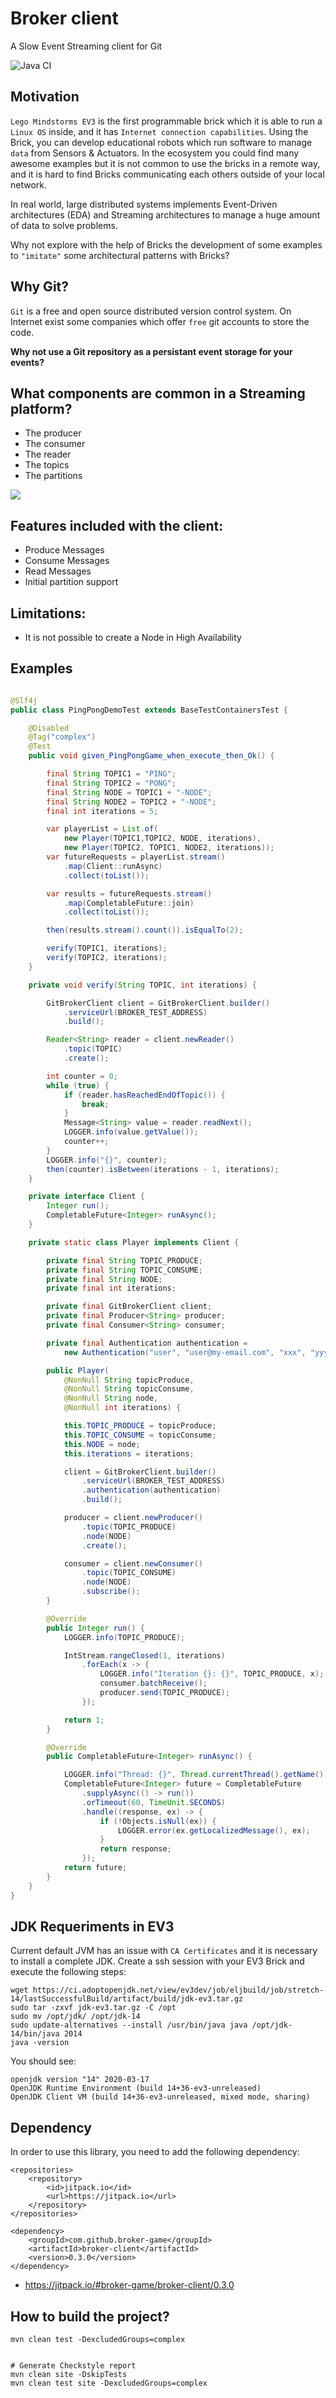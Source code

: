 # Broker client

A Slow Event Streaming client for Git

![Java CI](https://github.com/broker-game/broker-client/workflows/Java%20CI/badge.svg?branch=master)

## Motivation

`Lego Mindstorms EV3` is the first programmable brick which it is able to run a `Linux OS` inside, and
it has `Internet connection capabilities`. Using the Brick, you can develop educational robots which
run software to manage `data` from Sensors & Actuators. In the ecosystem you could find many awesome examples
but it is not common to use the bricks in a remote way, and it is hard to find Bricks communicating each others outside
of your local network.

In real world, large distributed systems implements Event-Driven architectures (EDA)
and Streaming architectures to manage a huge amount of data to solve problems.

Why not explore with the help of Bricks the development of some examples to `"imitate"` some architectural patterns
with Bricks?

## Why Git?

`Git` is a free and open source distributed version control system. On Internet exist some companies
which offer `free` git accounts to store the code.

**Why not use a Git repository as a persistant event storage for your events?**

## What components are common in a Streaming platform?

- The producer
- The consumer
- The reader
- The topics
- The partitions

![](docs/kafka-example.png)

## Features included with the client:

- Produce Messages
- Consume Messages
- Read Messages
- Initial partition support

## Limitations:

- It is not possible to create a Node in High Availability

## Examples

``` java

@Slf4j
public class PingPongDemoTest extends BaseTestContainersTest {

    @Disabled
    @Tag("complex")
    @Test
    public void given_PingPongGame_when_execute_then_Ok() {

        final String TOPIC1 = "PING";
        final String TOPIC2 = "PONG";
        final String NODE = TOPIC1 + "-NODE";
        final String NODE2 = TOPIC2 + "-NODE";
        final int iterations = 5;

        var playerList = List.of(
            new Player(TOPIC1,TOPIC2, NODE, iterations),
            new Player(TOPIC2, TOPIC1, NODE2, iterations));
        var futureRequests = playerList.stream()
            .map(Client::runAsync)
            .collect(toList());

        var results = futureRequests.stream()
            .map(CompletableFuture::join)
            .collect(toList());

        then(results.stream().count()).isEqualTo(2);

        verify(TOPIC1, iterations);
        verify(TOPIC2, iterations);
    }

    private void verify(String TOPIC, int iterations) {

        GitBrokerClient client = GitBrokerClient.builder()
            .serviceUrl(BROKER_TEST_ADDRESS)
            .build();

        Reader<String> reader = client.newReader()
            .topic(TOPIC)
            .create();

        int counter = 0;
        while (true) {
            if (reader.hasReachedEndOfTopic()) {
                break;
            }
            Message<String> value = reader.readNext();
            LOGGER.info(value.getValue());
            counter++;
        }
        LOGGER.info("{}", counter);
        then(counter).isBetween(iterations - 1, iterations);
    }

    private interface Client {
        Integer run();
        CompletableFuture<Integer> runAsync();
    }

    private static class Player implements Client {

        private final String TOPIC_PRODUCE;
        private final String TOPIC_CONSUME;
        private final String NODE;
        private final int iterations;

        private final GitBrokerClient client;
        private final Producer<String> producer;
        private final Consumer<String> consumer;

        private final Authentication authentication =
            new Authentication("user", "user@my-email.com", "xxx", "yyy");

        public Player(
            @NonNull String topicProduce,
            @NonNull String topicConsume,
            @NonNull String node,
            @NonNull int iterations) {

            this.TOPIC_PRODUCE = topicProduce;
            this.TOPIC_CONSUME = topicConsume;
            this.NODE = node;
            this.iterations = iterations;

            client = GitBrokerClient.builder()
                .serviceUrl(BROKER_TEST_ADDRESS)
                .authentication(authentication)
                .build();

            producer = client.newProducer()
                .topic(TOPIC_PRODUCE)
                .node(NODE)
                .create();

            consumer = client.newConsumer()
                .topic(TOPIC_CONSUME)
                .node(NODE)
                .subscribe();
        }

        @Override
        public Integer run() {
            LOGGER.info(TOPIC_PRODUCE);

            IntStream.rangeClosed(1, iterations)
                .forEach(x -> {
                    LOGGER.info("Iteration {}: {}", TOPIC_PRODUCE, x);
                    consumer.batchReceive();
                    producer.send(TOPIC_PRODUCE);
                });

            return 1;
        }

        @Override
        public CompletableFuture<Integer> runAsync() {

            LOGGER.info("Thread: {}", Thread.currentThread().getName());
            CompletableFuture<Integer> future = CompletableFuture
                .supplyAsync(() -> run())
                .orTimeout(60, TimeUnit.SECONDS)
                .handle((response, ex) -> {
                    if (!Objects.isNull(ex)) {
                        LOGGER.error(ex.getLocalizedMessage(), ex);
                    }
                    return response;
                });
            return future;
        }
    }
}


```

## JDK Requeriments in EV3

Current default JVM has an issue with `CA Certificates` and it is necessary to
install a complete JDK. Create a ssh session with your EV3 Brick and execute
the following steps:

```
wget https://ci.adoptopenjdk.net/view/ev3dev/job/eljbuild/job/stretch-14/lastSuccessfulBuild/artifact/build/jdk-ev3.tar.gz
sudo tar -zxvf jdk-ev3.tar.gz -C /opt
sudo mv /opt/jdk/ /opt/jdk-14
sudo update-alternatives --install /usr/bin/java java /opt/jdk-14/bin/java 2014
java -version
```

You should see:

```
openjdk version "14" 2020-03-17
OpenJDK Runtime Environment (build 14+36-ev3-unreleased)
OpenJDK Client VM (build 14+36-ev3-unreleased, mixed mode, sharing)
```

## Dependency

In order to use this library, you need to add the following
dependency:

```
<repositories>
    <repository>
        <id>jitpack.io</id>
        <url>https://jitpack.io</url>
    </repository>
</repositories>
```

```
<dependency>
    <groupId>com.github.broker-game</groupId>
    <artifactId>broker-client</artifactId>
    <version>0.3.0</version>
</dependency>
```

- https://jitpack.io/#broker-game/broker-client/0.3.0

## How to build the project?

```
mvn clean test -DexcludedGroups=complex


# Generate Checkstyle report
mvn clean site -DskipTests
mvn clean test site -DexcludedGroups=complex
```
